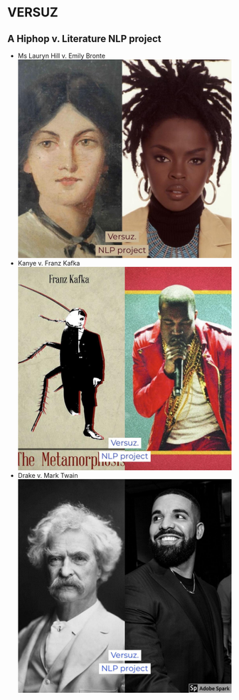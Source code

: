 # VERSUZ

## A Hiphop v. Literature NLP project

- Ms Lauryn Hill v. Emily Bronte
![Hill v Bronte](/img/0.jpg)
- Kanye v. Franz Kafka
![Yeezy v Kafka](/img/2.jpg)
- Drake v. Mark Twain
![Drake v Twain](/img/1.jpg)
